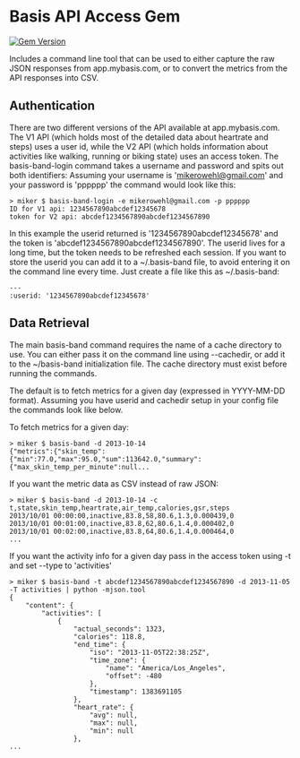 # Basis API Access Gem

[![Gem Version](https://badge.fury.io/rb/basis-band.png)](http://badge.fury.io/rb/basis-band)

Includes a command line tool that can be used to either capture the raw JSON
responses from app.mybasis.com, or to convert the metrics from the API
responses into CSV.

## Authentication

There are two different versions of the API available at app.mybasis.com. The
V1 API (which holds most of the detailed data about heartrate and steps) uses a
user id, while the V2 API (which holds information about activities like
walking, running or biking state) uses an access token. The basis-band-login
command takes a username and password and spits out both identifiers:
Assuming your username is
'mikerowehl@gmail.com' and your password is 'pppppp' the command would look
like this:

```
> miker $ basis-band-login -e mikerowehl@gmail.com -p pppppp
ID for V1 api: 1234567890abcdef12345678
token for V2 api: abcdef1234567890abcdef1234567890
```

In this example the userid returned is '1234567890abcdef12345678' and the 
token is 'abcdef1234567890abcdef1234567890'. The userid lives for a long time,
but the token needs to be refreshed each session. If you want to store the
userid you can add it to a ~/.basis-band file, to avoid entering it on the
command line every time. Just create a file like this as ~/.basis-band:

```
---
:userid: '1234567890abcdef12345678'
```

## Data Retrieval

The main basis-band command requires the name of a cache directory to use.
You can either pass it on the command line using --cachedir, or add it to the
~/basis-band initialization file. The cache directory must exist before
running the commands.

The default is to fetch metrics for a given day (expressed in YYYY-MM-DD
format). Assuming you have userid and cachedir setup in your config file the
commands look like below.

To fetch metrics for a given day:

```
> miker $ basis-band -d 2013-10-14
{"metrics":{"skin_temp":{"min":77.0,"max":95.0,"sum":113642.0,"summary":{"max_skin_temp_per_minute":null...
```

If you want the metric data as CSV instead of raw JSON:

```
> miker $ basis-band -d 2013-10-14 -c
t,state,skin_temp,heartrate,air_temp,calories,gsr,steps
2013/10/01 00:00:00,inactive,83.8,58,80.6,1.3,0.000439,0
2013/10/01 00:01:00,inactive,83.8,62,80.6,1.4,0.000402,0
2013/10/01 00:02:00,inactive,83.8,64,80.6,1.4,0.000464,0
...
```

If you want the activity info for a given day pass in the access token using
-t and set --type to 'activities'

```
> miker $ basis-band -t abcdef1234567890abcdef1234567890 -d 2013-11-05 -T activities | python -mjson.tool
{
    "content": {
        "activities": [
            {
                "actual_seconds": 1323,
                "calories": 118.8,
                "end_time": {
                    "iso": "2013-11-05T22:38:25Z",
                    "time_zone": {
                        "name": "America/Los_Angeles",
                        "offset": -480
                    },
                    "timestamp": 1383691105
                },
                "heart_rate": {
                    "avg": null,
                    "max": null,
                    "min": null
                },
...
```

